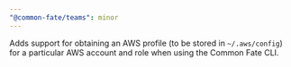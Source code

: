 ```yaml
---
"@common-fate/teams": minor
---
```


Adds support for obtaining an AWS profile (to be stored in `~/.aws/config`) for a particular AWS account and role when using the Common Fate CLI.
